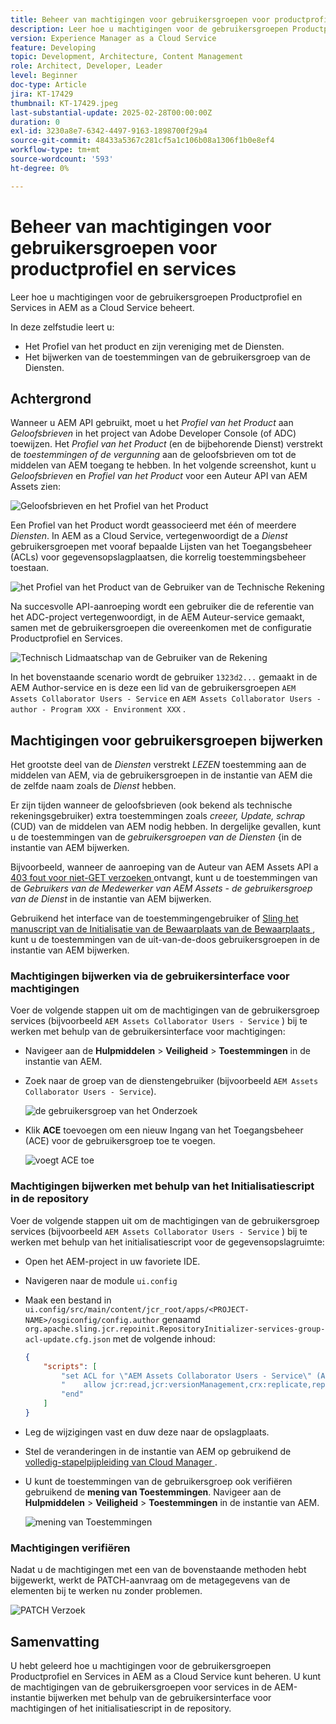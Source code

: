 ```yaml
---
title: Beheer van machtigingen voor gebruikersgroepen voor productprofiel en services
description: Leer hoe u machtigingen voor de gebruikersgroepen Productprofiel en Services in AEM as a Cloud Service beheert.
version: Experience Manager as a Cloud Service
feature: Developing
topic: Development, Architecture, Content Management
role: Architect, Developer, Leader
level: Beginner
doc-type: Article
jira: KT-17429
thumbnail: KT-17429.jpeg
last-substantial-update: 2025-02-28T00:00:00Z
duration: 0
exl-id: 3230a8e7-6342-4497-9163-1898700f29a4
source-git-commit: 48433a5367c281cf5a1c106b08a1306f1b0e8ef4
workflow-type: tm+mt
source-wordcount: '593'
ht-degree: 0%

---
```


# Beheer van machtigingen voor gebruikersgroepen voor productprofiel en services

Leer hoe u machtigingen voor de gebruikersgroepen Productprofiel en Services in AEM as a Cloud Service beheert.

In deze zelfstudie leert u:

- Het Profiel van het product en zijn vereniging met de Diensten.
- Het bijwerken van de toestemmingen van de gebruikersgroep van de Diensten.

## Achtergrond

Wanneer u AEM API gebruikt, moet u het _Profiel van het Product_ aan _Geloofsbrieven_ in het project van Adobe Developer Console (of ADC) toewijzen. Het _Profiel van het Product_ (en de bijbehorende Dienst) verstrekt de _toestemmingen of de vergunning_ aan de geloofsbrieven om tot de middelen van AEM toegang te hebben. In het volgende screenshot, kunt u _Geloofsbrieven_ en _Profiel van het Product_ voor een Auteur API van AEM Assets zien:

![ Geloofsbrieven en het Profiel van het Product ](../assets/how-to/API-Credentials-Product-Profile.png)

Een Profiel van het Product wordt geassocieerd met één of meerdere _Diensten_. In AEM as a Cloud Service, vertegenwoordigt de a _Dienst_ gebruikersgroepen met vooraf bepaalde Lijsten van het Toegangsbeheer (ACLs) voor gegevensopslagplaatsen, die korrelig toestemmingsbeheer toestaan.

![ het Profiel van het Product van de Gebruiker van de Technische Rekening ](../assets/s2s/technical-account-user-product-profile.png)

Na succesvolle API-aanroeping wordt een gebruiker die de referentie van het ADC-project vertegenwoordigt, in de AEM Auteur-service gemaakt, samen met de gebruikersgroepen die overeenkomen met de configuratie Productprofiel en Services.

![ Technisch Lidmaatschap van de Gebruiker van de Rekening ](../assets/s2s/technical-account-user-membership.png)

In het bovenstaande scenario wordt de gebruiker `1323d2...` gemaakt in de AEM Author-service en is deze een lid van de gebruikersgroepen `AEM Assets Collaborator Users - Service` en `AEM Assets Collaborator Users - author - Program XXX - Environment XXX` .

## Machtigingen voor gebruikersgroepen bijwerken

Het grootste deel van de _Diensten_ verstrekt _LEZEN_ toestemming aan de middelen van AEM, via de gebruikersgroepen in de instantie van AEM die de zelfde naam zoals de _Dienst_ hebben.

Er zijn tijden wanneer de geloofsbrieven (ook bekend als technische rekeningsgebruiker) extra toestemmingen zoals _creeer, Update, schrap_ (CUD) van de middelen van AEM nodig hebben. In dergelijke gevallen, kunt u de toestemmingen van de _gebruikersgroepen van de Diensten_ &lbrace;in de instantie van AEM bijwerken.

Bijvoorbeeld, wanneer de aanroeping van de Auteur van AEM Assets API a [ 403 fout voor niet-GET verzoeken ](../use-cases/invoke-api-using-oauth-s2s.md#403-error-for-non-get-requests) ontvangt, kunt u de toestemmingen van de _Gebruikers van de Medewerker van AEM Assets - de gebruikersgroep van de Dienst_ in de instantie van AEM bijwerken.

Gebruikend het interface van de toestemmingengebruiker of [ Sling het manuscript van de Initialisatie van de Bewaarplaats van de Bewaarplaats ](https://sling.apache.org/documentation/bundles/repository-initialization.html), kunt u de toestemmingen van de uit-van-de-doos gebruikersgroepen in de instantie van AEM bijwerken.

### Machtigingen bijwerken via de gebruikersinterface voor machtigingen

Voer de volgende stappen uit om de machtigingen van de gebruikersgroep services (bijvoorbeeld `AEM Assets Collaborator Users - Service` ) bij te werken met behulp van de gebruikersinterface voor machtigingen:

- Navigeer aan de **Hulpmiddelen** > **Veiligheid** > **Toestemmingen** in de instantie van AEM.

- Zoek naar de groep van de dienstengebruiker (bijvoorbeeld `AEM Assets Collaborator Users - Service`).

  ![ de gebruikersgroep van het Onderzoek ](../assets/how-to/search-user-group.png)

- Klik **ACE** toevoegen om een nieuw Ingang van het Toegangsbeheer (ACE) voor de gebruikersgroep toe te voegen.

  ![ voegt ACE ](../assets/how-to/add-ace.png) toe

### Machtigingen bijwerken met behulp van het Initialisatiescript in de repository

Voer de volgende stappen uit om de machtigingen van de gebruikersgroep services (bijvoorbeeld `AEM Assets Collaborator Users - Service` ) bij te werken met behulp van het initialisatiescript voor de gegevensopslagruimte:

- Open het AEM-project in uw favoriete IDE.

- Navigeren naar de module `ui.config`

- Maak een bestand in `ui.config/src/main/content/jcr_root/apps/<PROJECT-NAME>/osgiconfig/config.author` genaamd `org.apache.sling.jcr.repoinit.RepositoryInitializer-services-group-acl-update.cfg.json` met de volgende inhoud:

  ```json
  {
      "scripts": [
          "set ACL for \"AEM Assets Collaborator Users - Service\" (ACLOptions=ignoreMissingPrincipal)",
          "    allow jcr:read,jcr:versionManagement,crx:replicate,rep:write on /content/dam",
          "end"
      ]
  }
  ```

- Leg de wijzigingen vast en duw deze naar de opslagplaats.

- Stel de veranderingen in de instantie van AEM op gebruikend de [ volledig-stapelpijpleiding van Cloud Manager ](https://experienceleague.adobe.com/en/docs/experience-manager-cloud-service/content/implementing/using-cloud-manager/cicd-pipelines/introduction-ci-cd-pipelines#full-stack-pipeline).

- U kunt de toestemmingen van de gebruikersgroep ook verifiëren gebruikend de **mening van Toestemmingen**. Navigeer aan de **Hulpmiddelen** > **Veiligheid** > **Toestemmingen** in de instantie van AEM.

  ![ mening van Toestemmingen ](../assets/how-to/permissions-view.png)

### Machtigingen verifiëren

Nadat u de machtigingen met een van de bovenstaande methoden hebt bijgewerkt, werkt de PATCH-aanvraag om de metagegevens van de elementen bij te werken nu zonder problemen.

![ PATCH Verzoek ](../assets/how-to/patch-request.png)

## Samenvatting

U hebt geleerd hoe u machtigingen voor de gebruikersgroepen Productprofiel en Services in AEM as a Cloud Service kunt beheren. U kunt de machtigingen van de gebruikersgroepen voor services in de AEM-instantie bijwerken met behulp van de gebruikersinterface voor machtigingen of het initialisatiescript in de repository.

